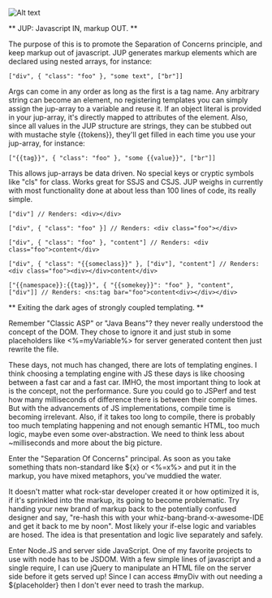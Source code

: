 
![Alt text](http://29.media.tumblr.com/tumblr_l2xo55ndbA1qbo0zio1_r1_400.png)

** JUP: Javascript IN, markup OUT. **

The purpose of this is to promote the Separation of Concerns principle, and keep markup out of javascript. 
JUP generates markup elements which are declared using nested arrays, for instance:

    ["div", { "class": "foo" }, "some text", ["br"]]

Args can come in any order as long as the first is a tag name. Any arbitrary string can become an element, no registering templates you can simply assign the jup-array to a variable and reuse it. If an object literal is provided in your jup-array, it's directly mapped to attributes of the element. Also, since all values in the JUP structure are strings, they can be stubbed out with mustache style {{tokens}}, they'll get filled in each time you use your jup-array, for instance: 

    ["{{tag}}", { "class": "foo" }, "some {{value}}", ["br"]]

This allows jup-arrays be data driven. No special keys or cryptic symbols like "cls" for class. Works great for SSJS and CSJS. JUP weighs in currently with most functionality done at about less than 100 lines of code, its really simple.

    ["div"] // Renders: <div></div>

    ["div", { "class": "foo" }] // Renders: <div class="foo"></div>

    ["div", { "class": "foo" }, "content"] // Renders: <div class="foo">content</div>

    ["div", { "class": "{{someclass}}" }, ["div"], "content"] // Renders: <div class="foo"><div></div>content</div>

    ["{{namespace}}:{{tag}}", { "{{somekey}}": "foo" }, "content", ["div"]] // Renders: <ns:tag bar="foo">content<div></div></div>

** Exiting the dark ages of strongly coupled templating. **

Remember "Classic ASP" or "Java Beans"? they never really understood the concept of the DOM. They chose to ignore it and just stub in some placeholders like <%=myVariable%> for server generated content then just rewrite the file.

These days, not much has changed, there are lots of templating engines. I think choosing a templating engine with JS these days is like choosing between a fast car and a fast car. IMHO, the most important thing to look at is the concept, not the performance. Sure you could go to JSPerf and test how many milliseconds of difference there is between their compile times. But with the advancements of JS implementations, compile time is becoming irrelevant. Also, if it takes too long to compile, there is probably too much templating happening and not enough semantic HTML, too much logic, maybe even some over-abstraction. We need to think less about ~milliseconds and more about the big picture.

Enter the "Separation Of Concerns" principal. As soon as you take something thats non-standard like ${x} or <%=x%> and put it in the markup, you have mixed metaphors, you've muddied the water.

It doesn't matter what rock-star developer created it or how optimized it is, if it's sprinkled into the markup, its going to become problematic. Try handing your new brand of markup back to the potentially confused designer and say, "re-hash this with your whiz-bang-brand-x-awesome-IDE and get it back to me by noon". Most likely your if-else logic and variables are hosed. The idea is that presentation and logic live separately and safely. 

Enter Node.JS and server side JavaScript. One of my favorite projects to use with node has to be JSDOM. With a few simple lines of javascript and a single require, I can use jQuery to manipulate an HTML file on the server side before it gets served up! Since I can access #myDiv with out needing a ${placeholder} then I don't ever need to trash the markup.

